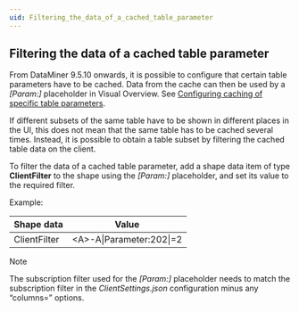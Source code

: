 ```yaml
---
uid: Filtering_the_data_of_a_cached_table_parameter
---
```


## Filtering the data of a cached table parameter

From DataMiner 9.5.10 onwards, it is possible to configure that certain table parameters have to be cached. Data from the cache can then be used by a *\[Param:\]* placeholder in Visual Overview. See [Configuring caching of specific table parameters](xref:ClientSettings_json#configuring-caching-of-specific-table-parameters).

If different subsets of the same table have to be shown in different places in the UI, this does not mean that the same table has to be cached several times. Instead, it is possible to obtain a table subset by filtering the cached table data on the client.

To filter the data of a cached table parameter, add a shape data item of type **ClientFilter** to the shape using the *\[Param:\]* placeholder, and set its value to the required filter.

Example:

| Shape data   | Value                     |
|--------------|---------------------------|
| ClientFilter | \<A>-A\|Parameter:202\|=2 |

> [!NOTE]
> The subscription filter used for the *\[Param:\]* placeholder needs to match the subscription filter in the *ClientSettings.json* configuration minus any “columns=” options.
